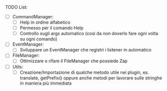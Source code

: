 TODO List:
  - [ ] CommandManager:
    - [ ] Help in ordine alfabetico
    - [ ] Permesso per il comando Help
    - [ ] Controllo sugli args automatico (così da non doverlo fare ogni volta su ogni comando)
  
  - [ ] EventManager:
    - [ ] Sviluppare un EventManager che registri i listener in automatico

  - [ ] FileManager:
    - [ ] Ottimizzare o rifare il FileManager che possiede Zap

  - [ ] Utils:
    - [ ] Creazione/Importazione di qualche metodo utile nei plugin, es. translate, getPrefix() oppure anche metodi per lavorare sulle stringhe in maniera più immediata 

